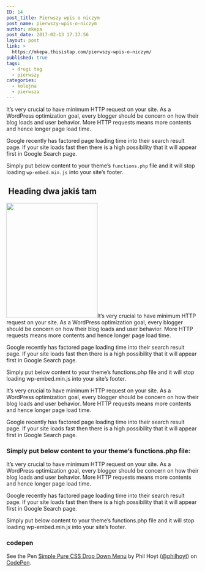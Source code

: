 ```yaml
---
ID: 14
post_title: Pierwszy wpis o niczym
post_name: pierwszy-wpis-o-niczym
author: mkepa
post_date: 2017-02-13 17:37:56
layout: post
link: >
  https://mkepa.thisistap.com/pierwszy-wpis-o-niczym/
published: true
tags:
  - drugi tag
  - pierwszy
categories:
  - kolejna
  - pierwsza
---
```

It’s very crucial to have minimum HTTP request on your site. As a WordPress optimization goal, every blogger should be concern on how their blog loads and user behavior. More HTTP requests means more contents and hence longer page load time.

Google recently has factored page loading time into their search result page. If your site loads fast then there is a high possibility that it will appear first in Google Search page.

Simply put below content to your theme’s <code>functions.php</code> file and it will stop loading <code>wp-embed.min.js</code> into your site’s footer.

<!--more-->
<h2 id="crayon-58a1575f5a89a355881221" class="crayon-syntax crayon-theme-neon crayon-font-consolas crayon-os-pc print-yes notranslate" data-settings=" no-popup minimize scroll-mouseover disable-anim"> Heading dwa jakiś tam</h2>
<img class="alignleft size-medium wp-image-15" src="https://mkepa.thisistap.com/wp-content/uploads/2017/02/20140819_150528_Android-238x300.jpg" alt="" width="238" height="300" />It’s very crucial to have minimum HTTP request on your site. As a WordPress optimization goal, every blogger should be concern on how their blog loads and user behavior. More HTTP requests means more contents and hence longer page load time.

Google recently has factored page loading time into their search result page. If your site loads fast then there is a high possibility that it will appear first in Google Search page.

Simply put below content to your theme’s functions.php file and it will stop loading wp-embed.min.js into your site’s footer.

It’s very crucial to have minimum HTTP request on your site. As a WordPress optimization goal, every blogger should be concern on how their blog loads and user behavior. More HTTP requests means more contents and hence longer page load time.

Google recently has factored page loading time into their search result page. If your site loads fast then there is a high possibility that it will appear first in Google Search page.
<h3>Simply put below content to your theme’s functions.php file:</h3>
It’s very crucial to have minimum HTTP request on your site. As a WordPress optimization goal, every blogger should be concern on how their blog loads and user behavior. More HTTP requests means more contents and hence longer page load time.

Google recently has factored page loading time into their search result page. If your site loads fast then there is a high possibility that it will appear first in Google Search page.

Simply put below content to your theme’s functions.php file and it will stop loading wp-embed.min.js into your site’s footer.
<h3>codepen</h3>
<p class="codepen" data-height="265" data-theme-id="dark" data-slug-hash="ujHzd" data-default-tab="html" data-user="philhoyt" data-embed-version="2" data-pen-title="Simple Pure CSS Drop Down Menu">See the Pen <a href="https://codepen.io/philhoyt/pen/ujHzd/">Simple Pure CSS Drop Down Menu</a> by Phil Hoyt (<a href="http://codepen.io/philhoyt">@philhoyt</a>) on <a href="http://codepen.io">CodePen</a>.</p>
<script async src="https://production-assets.codepen.io/assets/embed/ei.js"></script>